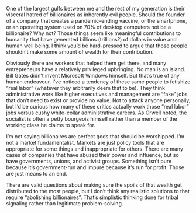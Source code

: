 One of the largest gulfs between me and the rest of my generation is their visceral hatred of billionaires as inherently evil people. Should the founder of a company that creates a pandemic-ending vaccine, or the smartphone, or an operating system used on 70% of desktop computers not be a billionaire? Why not? Those things seem like meaningful contributions to humanity that have generated billions (trillions?) of dollars in value and human well being. I think you’d be hard-pressed to argue that those people shouldn’t make some amount of wealth for their contribution.

Obviously there are workers that helped them get there, and many entrepreneurs have a relatively privileged upbringing. No man is an island. Bill Gates didn’t invent Microsoft Windows himself. But that’s true of any human endeavour. I’ve noticed a tendency of these same people to fetishize “real labor” (whatever they arbitrarily deem that to be). They think administrative work like higher executives and management are “fake” jobs that don’t need to exist or provide no value. Not to attack anyone personally, but I’d be curious how many of these critics actually work those “real labor” jobs versus cushy white-collar administrative careers. As Orwell noted, the socialist is often a petty bourgeois himself rather than a member of the working class he claims to speak for.

I’m not saying billionaires are perfect gods that should be worshipped. I’m not a market fundamentalist. Markets are just policy tools that are appropriate for some things and inappropriate for others. There are many cases of companies that have abused their power and influence, but so have governments, unions, and activist groups. Something isn’t pure because it’s government-run and impure because it’s run for profit. Those are just means to an end.

There are valid questions about making sure the spoils of that wealth get distributed to the most people, but I don’t think any realistic solutions to that require “abolishing billionaires”. That’s simplistic thinking done for tribal signaling rather than legitimate problem-solving.